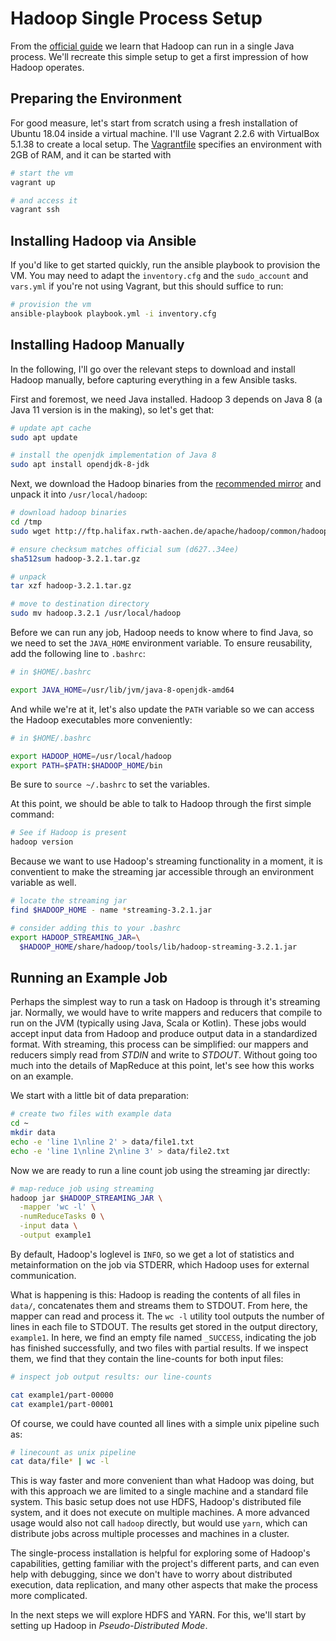 # Hadoop Single Process Setup

From the [official guide](https://hadoop.apache.org/docs/stable/hadoop-project-dist/hadoop-common/SingleCluster.html) we learn that Hadoop can run in a single Java process. We'll recreate this simple setup to get a first impression of how Hadoop operates.

## Preparing the Environment

For good measure, let's start from scratch using a fresh installation of Ubuntu 18.04 inside a virtual machine. I'll use Vagrant 2.2.6 with VirtualBox 5.1.38 to create a local setup. The [Vagrantfile](./Vagrantfile) specifies an environment with 2GB of RAM, and it can be started with

```sh
# start the vm
vagrant up

# and access it
vagrant ssh
```

## Installing Hadoop via Ansible

If you'd like to get started quickly, run the ansible playbook to provision the VM. You may need to adapt the `inventory.cfg` and the `sudo_account` and `vars.yml` if you're not using Vagrant, but this should suffice to run:

```sh
# provision the vm
ansible-playbook playbook.yml -i inventory.cfg
```

## Installing Hadoop Manually

In the following, I'll go over the relevant steps to download and install Hadoop manually, before capturing everything in a few Ansible tasks.

First and foremost, we need Java installed. Hadoop 3 depends on Java 8 (a Java 11 version is in the making), so let's get that:

```sh
# update apt cache
sudo apt update

# install the openjdk implementation of Java 8
sudo apt install opendjdk-8-jdk
```

Next, we download the Hadoop binaries from the [recommended mirror](https://www.apache.org/dyn/closer.cgi/hadoop/common/hadoop-3.2.1/hadoop-3.2.1.tar.gz) and unpack it into `/usr/local/hadoop`:

```sh
# download hadoop binaries
cd /tmp
sudo wget http://ftp.halifax.rwth-aachen.de/apache/hadoop/common/hadoop-3.2.1/hadoop-3.2.1.tar.gz

# ensure checksum matches official sum (d627..34ee)
sha512sum hadoop-3.2.1.tar.gz

# unpack
tar xzf hadoop-3.2.1.tar.gz

# move to destination directory
sudo mv hadoop.3.2.1 /usr/local/hadoop
```

Before we can run any job, Hadoop needs to know where to find Java, so we need to set the `JAVA_HOME` environment variable. To ensure reusability, add the following line to `.bashrc`:

```sh
# in $HOME/.bashrc

export JAVA_HOME=/usr/lib/jvm/java-8-openjdk-amd64
```

And while we're at it, let's also update the `PATH` variable so we can access the Hadoop executables more conveniently:

```sh
# in $HOME/.bashrc

export HADOOP_HOME=/usr/local/hadoop
export PATH=$PATH:$HADOOP_HOME/bin
```

Be sure to `source ~/.bashrc` to set the variables.

At this point, we should be able to talk to Hadoop through the first simple command:

```sh
# See if Hadoop is present
hadoop version
```

Because we want to use Hadoop's streaming functionality in a moment, it is conventient to make the streaming jar accessible through an environment variable as well.

```sh
# locate the streaming jar
find $HADOOP_HOME - name *streaming-3.2.1.jar

# consider adding this to your .bashrc
export HADOOP_STREAMING_JAR=\
  $HADOOP_HOME/share/hadoop/tools/lib/hadoop-streaming-3.2.1.jar
```

## Running an Example Job

Perhaps the simplest way to run a task on Hadoop is through it's streaming jar. Normally, we would have to write mappers and reducers that compile to run on the JVM (typically using Java, Scala or Kotlin). These jobs would accept input data from Hadoop and produce output data in a standardized format. With streaming, this process can be simplified: our mappers and reducers simply read from *STDIN* and write to *STDOUT*. Without going too much into the details of MapReduce at this point, let's see how this works on an example.

We start with a little bit of data preparation:

```sh
# create two files with example data
cd ~
mkdir data
echo -e 'line 1\nline 2' > data/file1.txt
echo -e 'line 1\nline 2\nline 3' > data/file2.txt
```

Now we are ready to run a line count job using the streaming jar directly:

```sh
# map-reduce job using streaming
hadoop jar $HADOOP_STREAMING_JAR \
  -mapper 'wc -l' \
  -numReduceTasks 0 \
  -input data \
  -output example1
```

By default, Hadoop's loglevel is `INFO`, so we get a lot of statistics and metainformation on the job via STDERR, which Hadoop uses for external communication.

What is happening is this: Hadoop is reading the contents of all files in `data/`, concatenates them and streams them to STDOUT. From here, the mapper can read and process it. The `wc -l` utility tool outputs the number of lines in each file to STDOUT. The results get stored in the output directory, `example1`. In here, we find an empty file named `_SUCCESS`, indicating the job has finished successfully, and two files with partial results. If we inspect them, we find that they contain the line-counts for both input files:

```sh
# inspect job output results: our line-counts

cat example1/part-00000
cat example1/part-00001
```

Of course, we could have counted all lines with a simple unix pipeline such as:

```sh
# linecount as unix pipeline
cat data/file* | wc -l
```

This is way faster and more convenient than what Hadoop was doing, but with this approach we are limited to a single machine and a standard file system. This basic setup does not use HDFS, Hadoop's distributed file system, and it does not execute on multiple machines. A more advanced usage would also not call `hadoop` directly, but would use `yarn`, which can distribute jobs across multiple processes and machines in a cluster.

The single-process installation is helpful for exploring some of Hadoop's capabilities, getting familiar with the project's different parts, and can even help with debugging, since we don't have to worry about distributed execution, data replication, and many other aspects that make the process more complicated.

In the next steps we will explore HDFS and YARN. For this, we'll start by setting up Hadoop in *Pseudo-Distributed Mode*.
